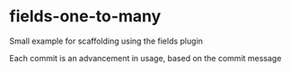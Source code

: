 # fields-one-to-many
Small example for scaffolding using the fields plugin

Each commit is an advancement in usage, based on the commit message
